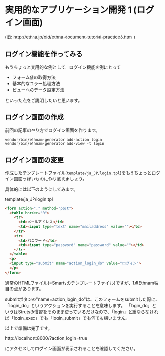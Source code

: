 
# 実用的なアプリケーション開発 1 (ログイン画面)

(旧: http://ethna.jp/old/ethna-document-tutorial-practice3.html )
## ログイン機能を作ってみる

もうちょっと実用的な例として、ログイン機能を例にとって

* フォーム値の取得方法
* 基本的なエラー処理方法
* ビューへのデータ設定方法

といった点をご説明したいと思います。

## ログイン画面の作成

前回の記事のやり方でログイン画面を作ります。

```
vendor/bin/ethnam-generator add-action login
vendor/bin/ethnam-generator add-view -t login
```

## ログイン画面の変更

作成したテンプレートファイル(`template/ja_JP/login.tpl`)をもうちょっとログイン画面っぽいものに作り変えましょう。

具体的には以下のようにしてみます。

template/ja_JP/login.tpl

```html
<form action="." method="post">
  <table border="0">
    <tr>
      <td>メールアドレス</td>
      <td><input type="text" name="mailaddress" value=""></td>
    </tr>
    <tr>
      <td>パスワード</td>
      <td><input type="password" name="password" value=""></td>
    </tr>
  </table>
  <p>
  <input type="submit" name="action_login_do" value="ログイン">
  </p>
</form>
```


通常のHTMLファイル(=Smartyのテンプレートファイル)ですが、1点Ethnam独自の点があります。

submitボタンの"name=action_login_do"は、このフォームをsubmitした際に、「login_do」というアクションを実行することを意味します。
「login_do」というはStrutsの慣習をそのまま使っているだけなので、「login」と重ならなければ「login_exec」でも「login_submit」でも何でも構いません。


以上で準備は完了です。

http://localhost:8000/?action_login=true

にアクセスしてログイン画面が表示されることを確認してください。


